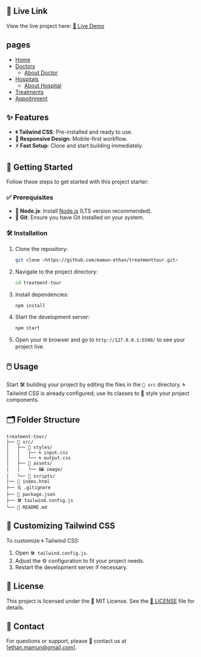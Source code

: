 ## 🔗 Live Link

View the live project here:
[🔴 Live Demo](https://mamun-ethan.github.io/treatment-tour/)

## pages

- [Home](https://mamun-ethan.github.io/treatment-tour/index.html)
- [Doctors](https://mamun-ethan.github.io/treatment-tour/doctors.html)
  - [About Doctor](https://mamun-ethan.github.io/treatment-tour/about-doctors.html)
- [Hospitals](https://mamun-ethan.github.io/treatment-tour/hospitals.html)
  - [About Hospital](https://mamun-ethan.github.io/treatment-tour/about-hospital.html)
- [Treatments](https://mamun-ethan.github.io/treatment-tour/treatments.html)
- [Appoitnment](https://mamun-ethan.github.io/treatment-tour/appoitnment.html)

## ✨ Features

- **🌀 Tailwind CSS**: Pre-installed and ready to use.
- **📱 Responsive Design**: Mobile-first workflow.
- **⚡ Fast Setup**: Clone and start building immediately.

## 🚀 Getting Started

Follow these steps to get started with this project starter:

### ✅ Prerequisites

- **🔧 Node.js**: Install [Node.js](https://nodejs.org/) (LTS version recommended).
- **🐙 Git**: Ensure you have Git installed on your system.

### 🛠️ Installation

1. Clone the repository:

   ```bash
   git clone <https://github.com/mamun-ethan/treatmenttour.git>
   ```

2. Navigate to the project directory:

   ```bash
   cd treatment-tour
   ```

3. Install dependencies:

   ```bash
   npm install
   ```

4. Start the development server:

   ```bash
   npm start
   ```

5. Open your 🌐 browser and go to `http://127.0.0.1:5500/` to see your project live.

## 🖱️ Usage

Start 🛠️ building your project by editing the files in the `📂 src` directory. 🌀 Tailwind CSS is already configured; use its classes to 🎨 style your project components.

## 🗂️ Folder Structure

```plaintext
treatment-tour/
├── 📂 src/
│   ├── 📂 styles/
│   │   ├── 🌀 input.css
│   │   └── 🌀 output.css
│   ├── 📂 assets/
│   │   └── 🖼️ image/
│   └── 📂 scripts/
|── 📝 index.html
├── 🗒️ .gitignore
├── 📄 package.json
├── 🛠️ tailwind.config.js
└── 📝 README.md
```

## 🎨 Customizing Tailwind CSS

To customize 🌀 Tailwind CSS:

1. Open `🛠️ tailwind.config.js`.
2. Adjust the ⚙️ configuration to fit your project needs.
3. Restart the development server if necessary.

## 📜 License

This project is licensed under the 📝 MIT License. See the [📜 LICENSE](LICENSE) file for details.

## 📧 Contact

For questions or support, please 📩 contact us at [ethan.mamun@gmail.com].

